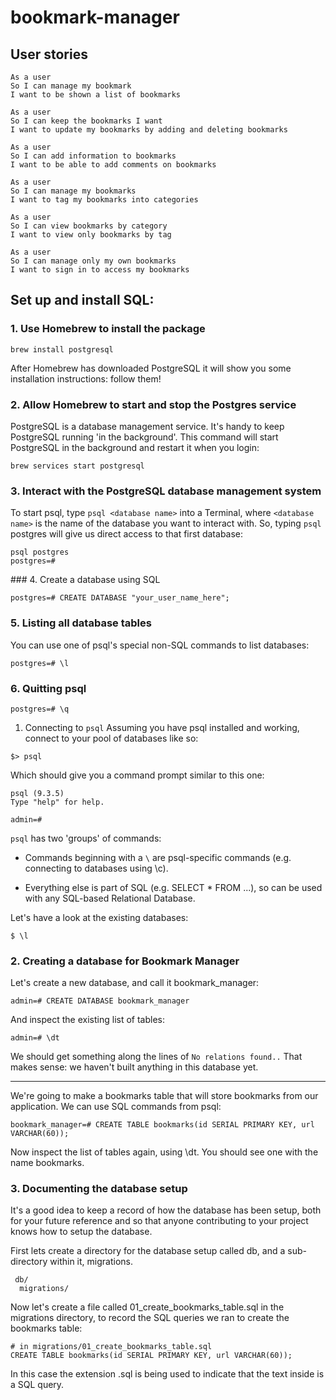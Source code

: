 # bookmark-manager


## User stories
```
As a user
So I can manage my bookmark
I want to be shown a list of bookmarks

As a user
So I can keep the bookmarks I want
I want to update my bookmarks by adding and deleting bookmarks

As a user
So I can add information to bookmarks
I want to be able to add comments on bookmarks

As a user
So I can manage my bookmarks
I want to tag my bookmarks into categories

As a user 
So I can view bookmarks by category
I want to view only bookmarks by tag

As a user
So I can manage only my own bookmarks
I want to sign in to access my bookmarks
```

## Set up and install SQL:

### 1. Use Homebrew to install the package

```
brew install postgresql
```

After Homebrew has downloaded PostgreSQL it will show you some installation instructions: follow them!

### 2. Allow Homebrew to start and stop the Postgres service

PostgreSQL is a database management service. It's handy to keep PostgreSQL running 'in the background'. This command will start PostgreSQL in the background and restart it when you login:

```
brew services start postgresql
```

### 3. Interact with the PostgreSQL database management system

To start psql, type `psql <database name>` into a Terminal, where `<database name>` is the name of the database you want to interact with. So, typing `psql` postgres will give us direct access to that first database:

```
psql postgres
postgres=#
```

### 4. Create a database using SQL

```
postgres=# CREATE DATABASE "your_user_name_here";
```

### 5. Listing all database tables
You can use one of psql's special non-SQL commands to list databases:

```
postgres=# \l
```

### 6. Quitting psql

```
postgres=# \q
```

1. Connecting to `psql`
Assuming you have psql installed and working, connect to your pool of databases like so:

```
$> psql
```

Which should give you a command prompt similar to this one:

```
psql (9.3.5)
Type "help" for help.

admin=#
```

`psql` has two 'groups' of commands:

- Commands beginning with a `\` are psql-specific commands (e.g. connecting to      databases using \c).

- Everything else is part of SQL (e.g. SELECT * FROM ...), so can be used with any SQL-based Relational Database.

Let's have a look at the existing databases:

```
$ \l
```

### 2. Creating a database for Bookmark Manager

Let's create a new database, and call it bookmark_manager:

```
admin=# CREATE DATABASE bookmark_manager
```

And inspect the existing list of tables:

```
admin=# \dt
```

We should get something along the lines of `No relations found..` That makes sense: we haven't built anything in this database yet.

---

We're going to make a bookmarks table that will store bookmarks from our application. We can use SQL commands from psql:

```
bookmark_manager=# CREATE TABLE bookmarks(id SERIAL PRIMARY KEY, url VARCHAR(60));
```

Now inspect the list of tables again, using \dt. You should see one with the name bookmarks.

### 3. Documenting the database setup

It's a good idea to keep a record of how the database has been setup, both for your future reference and so that anyone contributing to your project knows how to setup the database.

First lets create a directory for the database setup called db, and a sub-directory within it, migrations.

```
 db/
  migrations/
```

Now let's create a file called 01_create_bookmarks_table.sql in the migrations directory, to record the SQL queries we ran to create the bookmarks table:

```
# in migrations/01_create_bookmarks_table.sql
CREATE TABLE bookmarks(id SERIAL PRIMARY KEY, url VARCHAR(60));
```

In this case the extension .sql is being used to indicate that the text inside is a SQL query.


